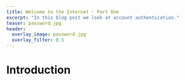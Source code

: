 ```yaml
---
title: Welcome to the Internet - Part One
excerpt: "In this blog post we look at account authentication."
teaser: password.jpg
header:
  overlay_image: password.jpg
  overlay_filter: 0.5
---
```

# Introduction
